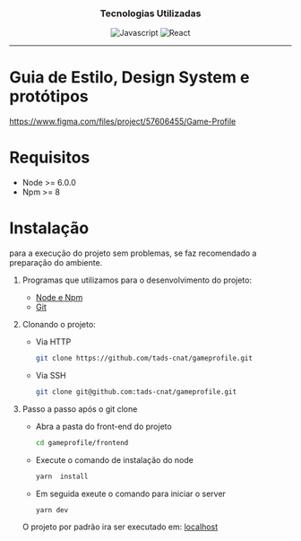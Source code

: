 <div align="center">

### Tecnologias Utilizadas
  
![Javascript](https://img.shields.io/badge/JavaScript-F7DF1E?style=for-the-badge&logo=javascript&logoColor=black)
![React](https://img.shields.io/badge/React-20232A?style=for-the-badge&logo=react&logoColor=61DAFB)
</div>  

___

# Guia de Estilo, Design System e protótipos
https://www.figma.com/files/project/57606455/Game-Profile

# Requisitos
* Node >= 6.0.0
* Npm >= 8

# Instalação
para  a execução do projeto sem problemas, se faz recomendado a preparação do ambiente.

1. Programas que utilizamos para o desenvolvimento do projeto:
	- [Node e Npm](https://nodejs.org/en/download/)
	- [Git](https://git-scm.com/)
2. Clonando o projeto:
	- Via HTTP
		 ```bash
		 git clone https://github.com/tads-cnat/gameprofile.git
		 ```
	- Via SSH
		```bash
		git clone git@github.com:tads-cnat/gameprofile.git
        ```

3. Passo a passo após o git clone

    - Abra a pasta do front-end do projeto
        ```bash
        cd gameprofile/frontend
        ```
    

    - Execute o comando de instalação do node
        ```bash
        yarn  install
        ```

    - Em seguida exeute o comando para iniciar o server
        ```bash
        yarn dev
        ```

    O projeto por padrão ira ser executado em:
    [localhost](http://localhost:3000)
